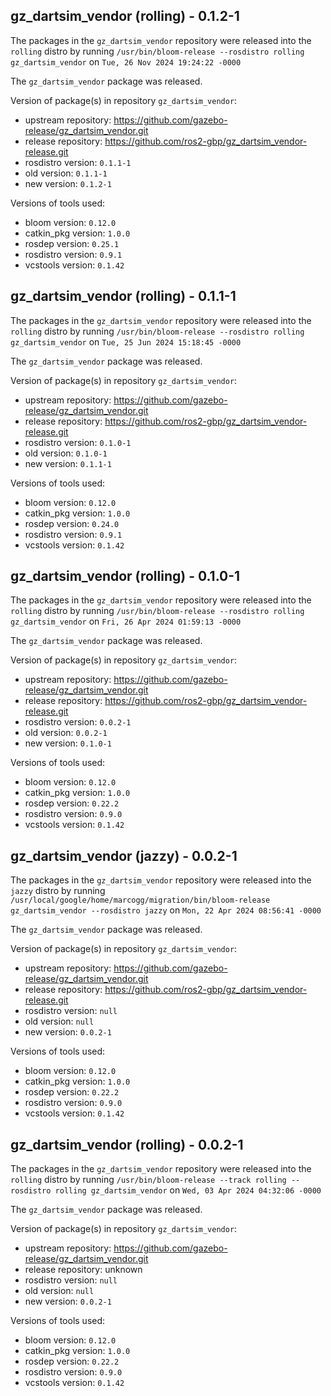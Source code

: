 ## gz_dartsim_vendor (rolling) - 0.1.2-1

The packages in the `gz_dartsim_vendor` repository were released into the `rolling` distro by running `/usr/bin/bloom-release --rosdistro rolling gz_dartsim_vendor` on `Tue, 26 Nov 2024 19:24:22 -0000`

The `gz_dartsim_vendor` package was released.

Version of package(s) in repository `gz_dartsim_vendor`:

- upstream repository: https://github.com/gazebo-release/gz_dartsim_vendor.git
- release repository: https://github.com/ros2-gbp/gz_dartsim_vendor-release.git
- rosdistro version: `0.1.1-1`
- old version: `0.1.1-1`
- new version: `0.1.2-1`

Versions of tools used:

- bloom version: `0.12.0`
- catkin_pkg version: `1.0.0`
- rosdep version: `0.25.1`
- rosdistro version: `0.9.1`
- vcstools version: `0.1.42`


## gz_dartsim_vendor (rolling) - 0.1.1-1

The packages in the `gz_dartsim_vendor` repository were released into the `rolling` distro by running `/usr/bin/bloom-release --rosdistro rolling gz_dartsim_vendor` on `Tue, 25 Jun 2024 15:18:45 -0000`

The `gz_dartsim_vendor` package was released.

Version of package(s) in repository `gz_dartsim_vendor`:

- upstream repository: https://github.com/gazebo-release/gz_dartsim_vendor.git
- release repository: https://github.com/ros2-gbp/gz_dartsim_vendor-release.git
- rosdistro version: `0.1.0-1`
- old version: `0.1.0-1`
- new version: `0.1.1-1`

Versions of tools used:

- bloom version: `0.12.0`
- catkin_pkg version: `1.0.0`
- rosdep version: `0.24.0`
- rosdistro version: `0.9.1`
- vcstools version: `0.1.42`


## gz_dartsim_vendor (rolling) - 0.1.0-1

The packages in the `gz_dartsim_vendor` repository were released into the `rolling` distro by running `/usr/bin/bloom-release --rosdistro rolling gz_dartsim_vendor` on `Fri, 26 Apr 2024 01:59:13 -0000`

The `gz_dartsim_vendor` package was released.

Version of package(s) in repository `gz_dartsim_vendor`:

- upstream repository: https://github.com/gazebo-release/gz_dartsim_vendor.git
- release repository: https://github.com/ros2-gbp/gz_dartsim_vendor-release.git
- rosdistro version: `0.0.2-1`
- old version: `0.0.2-1`
- new version: `0.1.0-1`

Versions of tools used:

- bloom version: `0.12.0`
- catkin_pkg version: `1.0.0`
- rosdep version: `0.22.2`
- rosdistro version: `0.9.0`
- vcstools version: `0.1.42`


## gz_dartsim_vendor (jazzy) - 0.0.2-1

The packages in the `gz_dartsim_vendor` repository were released into the `jazzy` distro by running `/usr/local/google/home/marcogg/migration/bin/bloom-release gz_dartsim_vendor --rosdistro jazzy` on `Mon, 22 Apr 2024 08:56:41 -0000`

The `gz_dartsim_vendor` package was released.

Version of package(s) in repository `gz_dartsim_vendor`:

- upstream repository: https://github.com/gazebo-release/gz_dartsim_vendor.git
- release repository: https://github.com/ros2-gbp/gz_dartsim_vendor-release.git
- rosdistro version: `null`
- old version: `null`
- new version: `0.0.2-1`

Versions of tools used:

- bloom version: `0.12.0`
- catkin_pkg version: `1.0.0`
- rosdep version: `0.22.2`
- rosdistro version: `0.9.0`
- vcstools version: `0.1.42`


## gz_dartsim_vendor (rolling) - 0.0.2-1

The packages in the `gz_dartsim_vendor` repository were released into the `rolling` distro by running `/usr/bin/bloom-release --track rolling --rosdistro rolling gz_dartsim_vendor` on `Wed, 03 Apr 2024 04:32:06 -0000`

The `gz_dartsim_vendor` package was released.

Version of package(s) in repository `gz_dartsim_vendor`:

- upstream repository: https://github.com/gazebo-release/gz_dartsim_vendor.git
- release repository: unknown
- rosdistro version: `null`
- old version: `null`
- new version: `0.0.2-1`

Versions of tools used:

- bloom version: `0.12.0`
- catkin_pkg version: `1.0.0`
- rosdep version: `0.22.2`
- rosdistro version: `0.9.0`
- vcstools version: `0.1.42`


